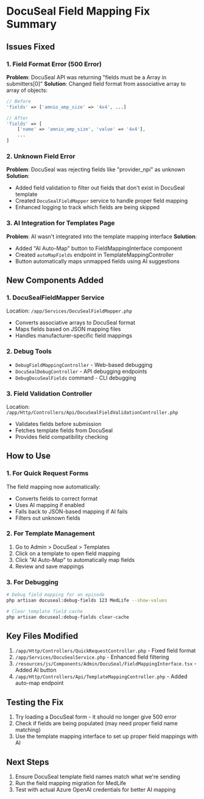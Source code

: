 # DocuSeal Field Mapping Fix Summary

## Issues Fixed

### 1. Field Format Error (500 Error)
**Problem**: DocuSeal API was returning "fields must be a Array in submitters[0]"
**Solution**: Changed field format from associative array to array of objects:
```php
// Before
'fields' => ['amnio_amp_size' => '4x4', ...]

// After  
'fields' => [
    ['name' => 'amnio_amp_size', 'value' => '4x4'],
    ...
]
```

### 2. Unknown Field Error
**Problem**: DocuSeal was rejecting fields like "provider_npi" as unknown
**Solution**: 
- Added field validation to filter out fields that don't exist in DocuSeal template
- Created `DocuSealFieldMapper` service to handle proper field mapping
- Enhanced logging to track which fields are being skipped

### 3. AI Integration for Templates Page
**Problem**: AI wasn't integrated into the template mapping interface
**Solution**:
- Added "AI Auto-Map" button to FieldMappingInterface component
- Created `autoMapFields` endpoint in TemplateMappingController
- Button automatically maps unmapped fields using AI suggestions

## New Components Added

### 1. DocuSealFieldMapper Service
Location: `/app/Services/DocuSealFieldMapper.php`
- Converts associative arrays to DocuSeal format
- Maps fields based on JSON mapping files
- Handles manufacturer-specific field mappings

### 2. Debug Tools
- `DebugFieldMappingController` - Web-based debugging
- `DocuSealDebugController` - API debugging endpoints
- `DebugDocuSealFields` command - CLI debugging

### 3. Field Validation Controller
Location: `/app/Http/Controllers/Api/DocuSealFieldValidationController.php`
- Validates fields before submission
- Fetches template fields from DocuSeal
- Provides field compatibility checking

## How to Use

### 1. For Quick Request Forms
The field mapping now automatically:
- Converts fields to correct format
- Uses AI mapping if enabled
- Falls back to JSON-based mapping if AI fails
- Filters out unknown fields

### 2. For Template Management
1. Go to Admin > DocuSeal > Templates
2. Click on a template to open field mapping
3. Click "AI Auto-Map" to automatically map fields
4. Review and save mappings

### 3. For Debugging
```bash
# Debug field mapping for an episode
php artisan docuseal:debug-fields 123 MedLife --show-values

# Clear template field cache
php artisan docuseal:debug-fields clear-cache
```

## Key Files Modified
1. `/app/Http/Controllers/QuickRequestController.php` - Fixed field format
2. `/app/Services/DocuSealService.php` - Enhanced field filtering
3. `/resources/js/Components/Admin/DocuSeal/FieldMappingInterface.tsx` - Added AI button
4. `/app/Http/Controllers/Api/TemplateMappingController.php` - Added auto-map endpoint

## Testing the Fix
1. Try loading a DocuSeal form - it should no longer give 500 error
2. Check if fields are being populated (may need proper field name matching)
3. Use the template mapping interface to set up proper field mappings with AI

## Next Steps
1. Ensure DocuSeal template field names match what we're sending
2. Run the field mapping migration for MedLife
3. Test with actual Azure OpenAI credentials for better AI mapping